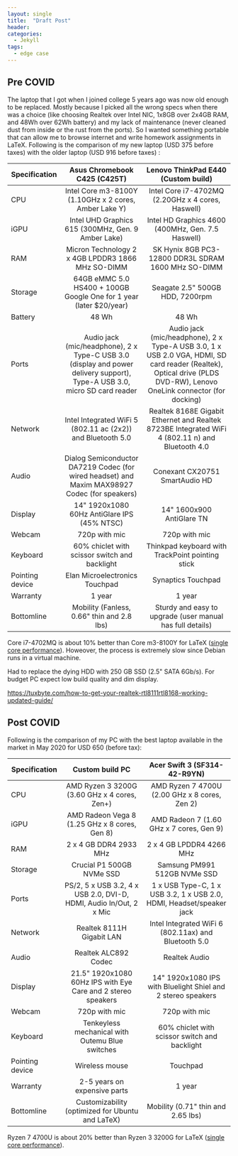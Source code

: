 ```yaml
---
layout: single
title:  "Draft Post"
header:
categories: 
  - Jekyll
tags:
  - edge case
---
```

## Pre COVID ##
The laptop that I got when I joined college 5 years ago was now old enough to be replaced. Mostly because I picked all the wrong specs when there was a choice (like choosing Realtek over Intel NIC, 1x8GB over 2x4GB RAM, and 48Wh over 62Wh battery) and my lack of maintenance (never cleaned dust from inside or the rust from the ports). So I wanted something portable that can allow me to browse internet and write homework assignments in LaTeX. Following is the comparison of my new laptop (USD 375 before taxes) with the older laptop (USD 916 before taxes) :


| Specification | Asus Chromebook C425 (C425T) | Lenovo ThinkPad E440 (Custom build) |
| ------------- |:--------------------------------------:|:----------------------------:|
|CPU            | Intel Core m3-8100Y (1.10GHz x 2 cores, Amber Lake Y)    | Intel Core i7-4702MQ (2.20GHz x 4 cores, Haswell)|
|iGPU            | Intel UHD Graphics 615  (300MHz, Gen. 9 Amber Lake)  | Intel HD Graphics 4600 (400MHz, Gen. 7.5 Haswell)|
|RAM | Micron Technology 2 x 4GB LPDDR3 1866 MHz SO-DIMM            | SK Hynix 8GB PC3-12800 DDR3L SDRAM 1600 MHz SO-DIMM|
|Storage| 64GB eMMC 5.0 HS400 + 100GB Google One for 1 year (later $20/year) | Seagate 2.5" 500GB HDD, 7200rpm |
|Battery | 48 Wh | 48 Wh |
|Ports |  Audio jack (mic/headphone), 2 x Type-C USB 3.0 (display and power delivery support), Type-A USB 3.0, micro SD card reader | Audio jack (mic/headphone), 2 x Type-A USB 3.0, 1 x USB 2.0 VGA, HDMI, SD card reader (Realtek), Optical drive (PLDS DVD-RW), Lenovo OneLink connector (for docking) |
|Network| Intel Integrated WiFi 5 (802.11 ac (2x2)) and Bluetooth 5.0 | Realtek 8168E Gigabit Ethernet and Realtek 8723BE Integrated WiFi 4 (802.11 n) and Bluetooth 4.0 |
|Audio|  Dialog Semiconductor DA7219  Codec (for wired headset) and Maxim MAX98927 Codec (for speakers) | Conexant CX20751 SmartAudio HD |
|Display | 14" 1920x1080 60Hz AntiGlare IPS (45% NTSC) | 14" 1600x900 AntiGlare TN|
|Webcam | 720p with mic | 720p with mic |
|Keyboard | 60% chiclet with scissor switch and backlight | Thinkpad keyboard with TrackPoint pointing stick |
|Pointing device | Elan Microelectronics Touchpad | Synaptics Touchpad |
|Warranty | 1 year  | 1 year |
|Bottomline | Mobility (Fanless, 0.66" thin and 2.8 lbs) | Sturdy and easy to upgrade (user manual has full details) |

Core i7-4702MQ is about 10% better than Core m3-8100Y for LaTeX ([single core performance](https://www.cpu-monkey.com/en/compare_cpu-intel_core_m3_8100y-1216-vs-intel_core_i7_4702mq-448)). Howeover, the process is extremely slow since Debian runs in a virtual machine.

Had to replace the dying HDD with 250 GB SSD (2.5" SATA 6Gb/s). For budget PC expect low build quality and dim display.

https://tuxbyte.com/how-to-get-your-realtek-rtl8111rtl8168-working-updated-guide/

## Post COVID ##
Following is the comparison of my PC with the best laptop available in the market in May 2020 for USD 650 (before tax):

| Specification | Custom build PC   | Acer Swift 3 (SF314-42-R9YN) |
| ------------- |:-----------------:|:----------------------------:|
|CPU            | AMD Ryzen 3 3200G (3.60 GHz x 4 cores, Zen+)    | AMD Ryzen 7 4700U (2.00 GHz x 8 cores, Zen 2)|
|iGPU            | AMD Radeon Vega 8  (1.25 GHz x 8 cores, Gen 8)  | AMD Radeon 7 (1.60 GHz x 7 cores, Gen 9)|
|RAM | 2 x 4 GB DDR4 2933 MHz                | 2 x 4 GB LPDDR4 4266 MHz|
|Storage| Crucial P1 500GB NVMe SSD  | Samsung PM991 512GB NVMe SSD|
|Ports| PS/2, 5 x USB 3.2, 4 x USB 2.0, DVI-D, HDMI, Audio In/Out, 2 x Mic| 1 x USB Type-C, 1 x USB 3.2, 1 x USB 2.0, HDMI, Headset/speaker jack|
|Network| Realtek 8111H Gigabit LAN | Intel Integrated WiFi 6 (802.11ax) and Bluetooth 5.0 |
|Audio| Realtek ALC892 Codec| Realtek Audio |
|Display | 21.5" 1920x1080 60Hz IPS with Eye Care and 2 stereo speakers| 14" 1920x1080 IPS with Bluelight Shiel and 2 stereo speakers|
|Webcam | 720p with mic| 720p with mic|
|Keyboard | Tenkeyless mechanical with Outemu Blue switches  | 60% chiclet with scissor switch and backlight|
|Pointing device | Wireless mouse | Touchpad |
|Warranty |  2-5 years on expensive parts | 1 year|
|Bottomline | Customizability (optimized for Ubuntu and LaTeX) | Mobility (0.71" thin and 2.65 lbs) |

Ryzen 7 4700U is about 20% better than Ryzen 3 3200G for LaTeX ([single core performance](https://www.cpu-monkey.com/en/compare_cpu-amd_ryzen_3_3200g-952-vs-amd_ryzen_7_4700u-1093)).
